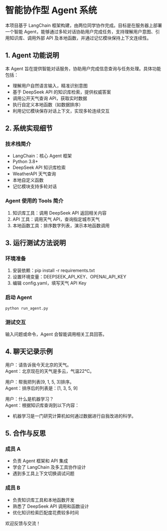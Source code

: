 # 智能协作型 Agent 系统

本项目基于 LangChain 框架构建，由两位同学协作完成。目标是在服务器上部署一个智能 Agent，能够通过多轮对话协助用户完成任务，支持理解用户意图、引用知识库、调用外部 API 及本地函数，并通过记忆模块保持上下文连续性。

## 1. Agent 功能说明

本 Agent 旨在提供智能对话服务，协助用户完成信息查询与任务处理。具体功能包括：

- 理解用户自然语言输入，精准识别意图  
- 基于 DeepSeek API 的知识库检索，提供权威答案  
- 调用公开天气查询 API，获取实时数据  
- 执行自定义本地函数（如数据排序）  
- 利用记忆模块保存对话上下文，实现多轮连续交互

## 2. 系统实现细节

### 技术栈简介

- LangChain：核心 Agent 框架  
- Python 3.8+  
- DeepSeek API 知识库检索  
- WeatherAPI 天气查询  
- 本地自定义函数  
- 记忆模块支持多轮对话

### Agent 使用的 Tools 简介

1. 知识库工具：调用 DeepSeek API 返回相关内容  
2. API 工具：调用天气 API，查询指定城市天气  
3. 本地函数工具：排序数字列表，演示本地函数调用

## 3. 运行测试方法说明

### 环境准备

1. 安装依赖：pip install -r requirements.txt  
2. 设置环境变量：DEEPSEEK_API_KEY、OPENAI_API_KEY  
3. 编辑 config.yaml，填写天气 API Key  

### 启动 Agent

```bash
python run_agent.py
```

### 测试交互

输入问题或命令，Agent 会智能调用相关工具回答。

## 4. 聊天记录示例

用户：请告诉我今天北京的天气。  
Agent：北京现在的天气是多云，气温22℃。

用户：帮我把列表[9, 1, 5, 3]排序。  
Agent：排序后的列表是：[1, 3, 5, 9]

用户：什么是机器学习？  
Agent：根据知识库查询到以下内容：  
- 机器学习是一门研究计算机如何通过数据进行自我改进的科学。

## 5. 合作与反思

### 成员 A

- 负责 Agent 框架和 API 集成  
- 学会了 LangChain 及多工具协作设计  
- 遇到多工具上下文切换调试问题

### 成员 B

- 负责知识库工具和本地函数开发  
- 熟悉了 DeepSeek API 调用和函数设计  
- 优化知识检索匹配度花费较多时间

欢迎反馈与交流！
